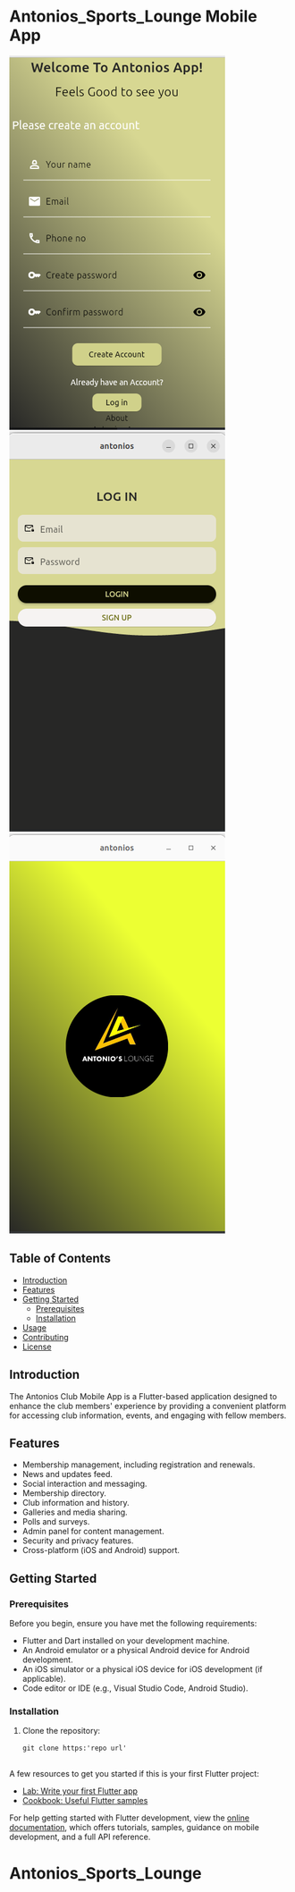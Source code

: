 # Antonios_Sports_Lounge Mobile App

![App Screenshot](assets/img.png)
![Splash Screen](assets/img_1.png)
![Sign In Screen](assets/img_2.png)


## Table of Contents

- [Introduction](#introduction)
- [Features](#features)
- [Getting Started](#getting-started)
    - [Prerequisites](#prerequisites)
    - [Installation](#installation)
- [Usage](#usage)
- [Contributing](#contributing)
- [License](#license)

## Introduction

The Antonios Club Mobile App is a Flutter-based application designed to enhance the club members' experience by providing a convenient platform for accessing club information, events, and engaging with fellow members.

## Features

- Membership management, including registration and renewals.
- News and updates feed.
- Social interaction and messaging.
- Membership directory.
- Club information and history.
- Galleries and media sharing.
- Polls and surveys.
- Admin panel for content management.
- Security and privacy features.
- Cross-platform (iOS and Android) support.

## Getting Started

### Prerequisites

Before you begin, ensure you have met the following requirements:

- Flutter and Dart installed on your development machine.
- An Android emulator or a physical Android device for Android development.
- An iOS simulator or a physical iOS device for iOS development (if applicable).
- Code editor or IDE (e.g., Visual Studio Code, Android Studio).

### Installation

1. Clone the repository:

   ```shell
   git clone https:'repo url'


A few resources to get you started if this is your first Flutter project:

- [Lab: Write your first Flutter app](https://docs.flutter.dev/get-started/codelab)
- [Cookbook: Useful Flutter samples](https://docs.flutter.dev/cookbook)

For help getting started with Flutter development, view the
[online documentation](https://docs.flutter.dev/), which offers tutorials,
samples, guidance on mobile development, and a full API reference.
# Antonios_Sports_Lounge

